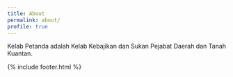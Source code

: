 ```yaml
---
title: About
permalink: about/
profile: true
---
```


Kelab Petanda adalah Kelab Kebajikan dan Sukan Pejabat Daerah dan Tanah Kuantan.

{% include footer.html %}
